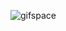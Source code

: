 ![gifspace](https://user-images.githubusercontent.com/65988061/136683114-bddefaf3-73ab-4892-be69-ed0f3835050a.gif)
